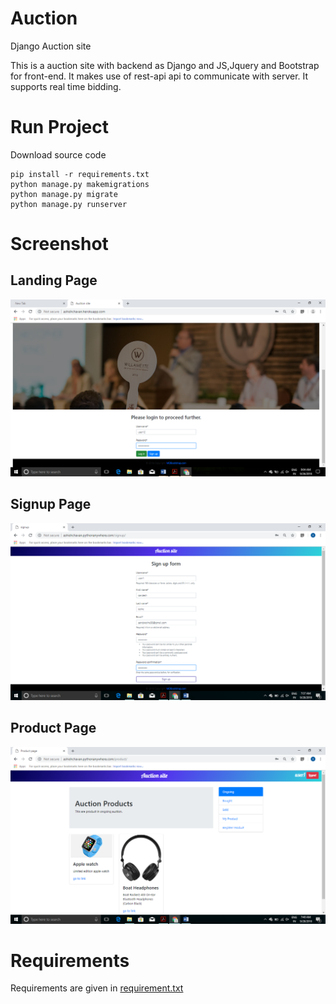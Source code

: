 # Auction
Django Auction site

This is a auction site with backend as Django and JS,Jquery and Bootstrap for front-end.
It makes use of rest-api api to communicate with server.
It supports real time bidding.

# Run Project 
Download source code

```
pip install -r requirements.txt
python manage.py makemigrations
python manage.py migrate
python manage.py runserver
```
# Screenshot
## Landing Page
![Landing Page](https://github.com/AshishChavan98/auction/blob/master/screenshots/LandingPage.png)

## Signup Page
![Landing Page](https://github.com/AshishChavan98/auction/blob/master/screenshots/SignupPage.png)

## Product Page
![Landing Page](https://github.com/AshishChavan98/auction/blob/master/screenshots/productPage.png)

# Requirements

Requirements are given in [requirement.txt](requirement.txt)
